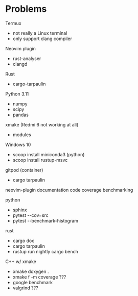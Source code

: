 # Problems

Termux

- not really a Linux terminal
- only support clang compiler

Neovim plugin

- rust-analyser
- clangd

Rust

- cargo-tarpaulin

Python 3.11

- numpy
- scipy
- pandas

xmake (Redmi 6 not working at all)

- modules

Windows 10

- scoop install miniconda3 (python)
- scoop install rustup-msvc

gitpod (container)

- cargo tarpaulin

neovim-plugin
documentation
code coverage
benchmarking

python

- sphinx
- pytest --cov=src
- pytest --benchmark-histogram

rust

- cargo doc
- cargo tarpaulin
- rustup run nightly cargo bench

C++ w/ xmake

- xmake doxygen .
- xmake f -m coverage ???
- google benchmark
- valgrind ???
